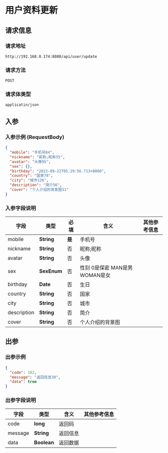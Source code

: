 # 用户资料更新

## 请求信息

### 请求地址
```
http://192.168.0.174:8080/api/user/update
```

### 请求方法
```
POST
```

### 请求体类型
```
applicatin/json
```

## 入参
### 入参示例 (RequestBody)
```json
{
  "mobile": "手机号84",
  "nickname": "昵称;昵称55",
  "avatar": "头像95",
  "sex": {},
  "birthday": "2022-09-22T05:29:56.713+0000",
  "country": "国家78",
  "city": "城市126",
  "description": "简介56",
  "cover": "个人介绍的背景图31"
}
```


### 入参字段说明

| **字段** | **类型** | **必填** | **含义** | **其他参考信息** |
| -------- | -------- | -------- | -------- | -------- |
| mobile     | **String**     | **是**  |  手机号 |   |
| nickname     | **String**     | 否  |  昵称;昵称 |   |
| avatar     | **String**     | 否  |  头像 |   |
| sex     | **SexEnum**     | 否  |  性别 0是保密 MAN是男 WOMAN是女 |   |
| birthday     | **Date**     | 否  |  生日 |   |
| country     | **String**     | 否  |  国家 |   |
| city     | **String**     | 否  |  城市 |   |
| description     | **String**     | 否  |  简介 |   |
| cover     | **String**     | 否  |  个人介绍的背景图 |   |

## 出参
### 出参示例
```json
{
  "code": 102,
  "message": "返回信息30",
  "data": true
}
```


### 出参字段说明

| **字段** | **类型**  | **含义** | **其他参考信息** |
| -------- | -------- | -------- | -------- |
| code     | **long**    |  返回码 |   |
| message     | **String**    |  返回信息 |   |
| data     | **Boolean**    |  返回数据 |   |



